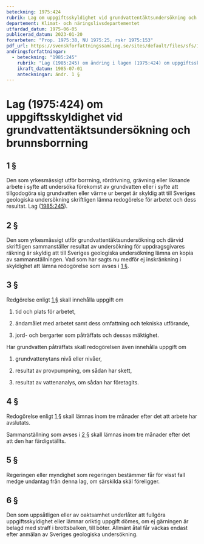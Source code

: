 ```yaml
---
beteckning: 1975:424
rubrik: Lag om uppgiftsskyldighet vid grundvattentäktsundersökning och brunnsborrning
departement: Klimat- och näringslivsdepartementet
utfardad_datum: 1975-06-05
publicerad_datum: 2023-01-20
forarbeten: "Prop. 1975:38, NU 1975:25, rskr 1975:153"
pdf_url: https://svenskforfattningssamling.se/sites/default/files/sfs/1975-06/SFS1975-424.pdf
andringsforfattningar:
  - beteckning: "1985:245"
    rubrik: "Lag (1985:245) om ändring i lagen (1975:424) om uppgiftsskyldighet vid grundvattentäktsundersökning och brunnsborrning"
    ikraft_datum: 1985-07-01
    anteckningar: ändr. 1 §
---
```


# Lag (1975:424) om uppgiftsskyldighet vid grundvattentäktsundersökning och brunnsborrning

## 1 §

Den som yrkesmässigt utför borrning, rördrivning, grävning eller liknande arbete i syfte att undersöka förekomst av grundvatten eller i syfte att tillgodogöra sig grundvatten eller värme ur berget är skyldig att till Sveriges geologiska undersökning skriftligen lämna redogörelse för arbetet och dess resultat. Lag ([1985:245](https://selex.se/eli/sfs/1985/245)).

## 2 §

Den som yrkesmässigt utför grundvattentäktsundersökning och därvid skriftligen sammanställer resultat av undersökning för uppdragsgivares räkning är skyldig att till Sveriges geologiska undersökning lämna en kopia av sammanställningen. Vad som har sagts nu medför ej inskränkning i skyldighet att lämna redogörelse som avses i [1 §](#1).

## 3 §

Redgörelse enligt [1 §](#1) skall innehålla uppgift om

1. tid och plats för arbetet,

2. ändamålet med arbetet samt dess omfattning och tekniska utförande,

3. jord- och bergarter som påträffats och dessas mäktighet.

Har grundvatten påträffats skall redogörelsen även innehålla uppgift om

1. grundvattenytans nivå eller nivåer,

2. resultat av provpumpning, om sådan har skett,

3. resultat av vattenanalys, om sådan har företagits.

## 4 §

Redogörelse enligt [1 §](#1) skall lämnas inom tre månader efter det att arbete har avslutats.

Sammanställning som avses i [2 §](#2) skall lämnas inom tre månader efter det att den har färdigställts.

## 5 §

Regeringen eller myndighet som regeringen bestämmer får för visst fall medge undantag från denna lag, om särskilda skäl föreligger.

## 6 §

Den som uppsåtligen eller av oaktsamhet underlåter att fullgöra uppgiftsskyldighet eller lämnar oriktig uppgift dömes, om ej gärningen är belagd med straff i brottsbalken, till böter. Allmänt åtal får väckas endast efter anmälan av Sveriges geologiska undersökning.